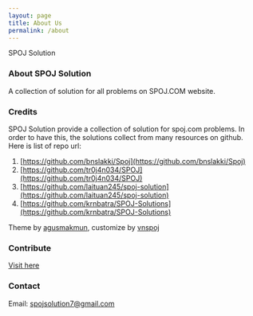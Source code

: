 ```yaml
---
layout: page
title: About Us
permalink: /about
---
```


SPOJ Solution

### About SPOJ Solution

A collection of solution for all problems on SPOJ.COM website.

### Credits

SPOJ Solution provide a collection of solution for spoj.com problems. In order to have this, the solutions collect from many resources on github. Here is list of repo url:

1. [https://github.com/bnslakki/Spoj](https://github.com/bnslakki/Spoj)
2. [https://github.com/tr0j4n034/SPOJ](https://github.com/tr0j4n034/SPOJ)
3. [https://github.com/laituan245/spoj-solution](https://github.com/laituan245/spoj-solution)
4. [https://github.com/krnbatra/SPOJ-Solutions](https://github.com/krnbatra/SPOJ-Solutions)


Theme by [agusmakmun](https://github.com/agusmakmun/agusmakmun.github.io), customize by [vnspoj](https://vnspoj.github.io)


### Contribute

[Visit here](https://github.com/spoj-solution/spoj-solution.github.io)

### Contact

Email: spojsolution7@gmail.com



<!-- SPOJ BLOG HOME -->
<div style="margin-top: 30px; margin-bottom: 30px">
<ins class="adsbygoogle" style="display:block" data-ad-client="ca-pub-5101718850050799" data-ad-slot="2049834376"
	data-ad-format="auto" data-full-width-responsive="true"></ins>
</div>

